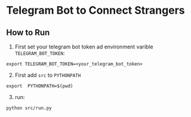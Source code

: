 # Telegram Bot to Connect Strangers

## How to Run
1. First set your telegram bot token ad environment varible `TELEGRAM_BOT_TOKEN`:
```
export TELEGRAM_BOT_TOKEN=<your_telegram_bot_token>
```
2. First add `src` to `PYTHONPATH`
```
export  PYTHONPATH=$(pwd)
```
3. run:
```
python src/run.py
```
